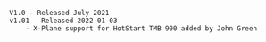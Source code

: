     V1.0 - Released July 2021
    v1.01 - Released 2022-01-03
        - X-Plane support for HotStart TMB 900 added by John Green
